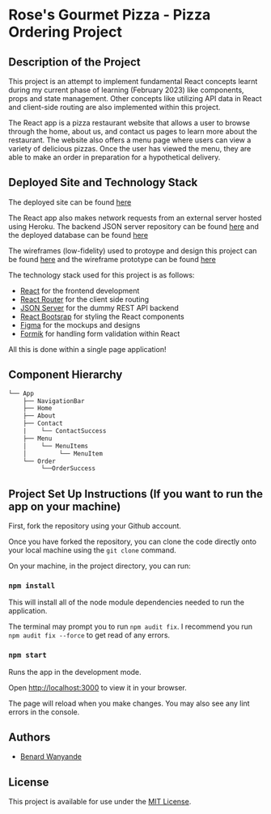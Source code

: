 #  Rose's Gourmet Pizza - Pizza Ordering Project

## Description of the Project

This project is an attempt to implement fundamental React concepts learnt during my current phase of learning (February 2023) like components, props and state management. Other concepts like utilizing API data in React and client-side routing are also implemented within this project.

The React app is a pizza restaurant website that allows a user to browse through the home, about us, and contact us pages to learn more about the restaurant. The website also offers a menu page where users can view a variety of delicious pizzas. Once the user has viewed the menu, they are able to make an order in preparation for a hypothetical delivery.

## Deployed Site and Technology Stack

The deployed site can be found [here](https://rosesgourmetpizza.netlify.app/)

The React app also makes network requests from an external server hosted using Heroku. The backend JSON server repository can be found [here](https://github.com/benard-dev/pizza-ordering-project-backend-json-server) and the deployed database can be found [here]("https://pizza-ordering-project-backend.herokuapp.com/orders")

The wireframes (low-fidelity) used to protoype and design this project can be found [here](https://www.figma.com/file/0f2SgNnRvx6wSCsC6zU12D/Pizza-Ordering-Project---Rose's-Gourmet-Pizza?node-id=0%3A1&t=ZJSXt8510jgp48oG-1) and the wireframe prototype can be found [here](https://www.figma.com/proto/0f2SgNnRvx6wSCsC6zU12D/Pizza-Ordering-Project---Rose's-Gourmet-Pizza?page-id=0%3A1&node-id=1%3A2&viewport=988%2C426%2C0.44&scaling=min-zoom&starting-point-node-id=1%3A2)

The technology stack used for this project is as follows:
- [React](https://reactjs.org/) for the frontend development
- [React Router](https://reactrouter.com/en/main) for the client side routing
- [JSON Server](https://www.npmjs.com/package/json-server) for the dummy REST API backend 
- [React Bootsrap](https://react-bootstrap.github.io/) for styling the React components
- [Figma](https://www.figma.com/) for the mockups and designs
- [Formik](https://formik.org/) for handling form validation within React

All this is done within a single page application!

## Component Hierarchy 
```txt
└── App
    ├── NavigationBar
    ├── Home
    ├── About
    ├── Contact
    |    └── ContactSuccess
    ├── Menu
    │    └── MenuItems
    │         └── MenuItem
    └── Order
         └──OrderSuccess
```

## Project Set Up Instructions (If you want to run the app on your machine)

First, fork the repository using your Github account.

Once you have forked the repository, you can clone the code directly onto your local machine using the `git clone` command.

On your machine, in the project directory, you can run:

### `npm install`

This will install all of the node module dependencies needed to run the application. 

The terminal may prompt you to run `npm audit fix`. I recommend you run `npm audit fix --force` to get read of any errors.

### `npm start`

Runs the app in the development mode.

Open [http://localhost:3000](http://localhost:3000) to view it in your browser.

The page will reload when you make changes. You may also see any lint errors in the console.

## Authors
* [Benard Wanyande](https://github.com/benard-dev)
## License
This project is available for use under the [MIT License](https://opensource.org/license/mit/).
